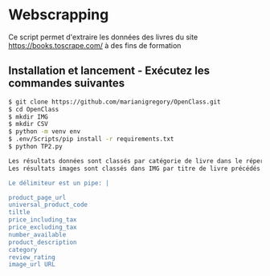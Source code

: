# Webscrapping

Ce script permet d'extraire les données des livres du site https://books.toscrape.com/ 
à des fins de formation

## Installation et lancement - Exécutez les commandes suivantes

```bash
$ git clone https://github.com/marianigregory/OpenClass.git
$ cd OpenClass
$ mkdir IMG
$ mkdir CSV
$ python -m venv env
$ .env/Scripts/pip install -r requirements.txt
$ python TP2.py

Les résultats données sont classés par catégorie de livre dans le répertoire CSV: un fichier par catégorie.
Les résultats images sont classés dans IMG par titre de livre précédés d'un numero unique.

Le délimiteur est un pipe: |

product_page_url 
universal_product_code 
tiltle 
price_including_tax 
price_excluding_tax 
number_available 
product_description 
category 
review_rating 
image_url URL 
